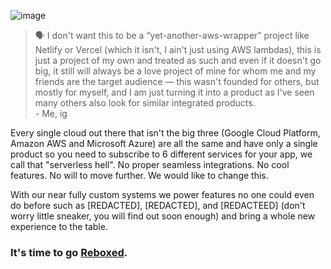 ![image](https://github.com/user-attachments/assets/33408bae-f7ea-4a0d-aac2-e524859af957)

> 🗣️ I don't want this to be a “yet-another-aws-wrapper” project like Netlify or Vercel (which it isn't, I ain't just using AWS lambdas), this is just a project of my own and treated as such and even if it doesn't go big, it still will always be a love project of mine for whom me and my friends are the target audience — this wasn't founded for others, but mostly for myself, and I am just turning it into a product as I've seen many others also look for similar integrated products.<br>
> \- Me, ig

Every single cloud out there that isn't the big three (Google Cloud Platform, Amazon AWS and Microsoft Azure) are all the same and have only a single product so you need to subscribe to 6 different services for your app, we call that "serverless hell". No proper seamless integrations. No cool features. No will to move further. We would like to change this.

With our near fully custom systems we power features no one could even do before such as [REDACTED], [REDACTED], and [REDACTEED] (don't worry little sneaker, you will find out soon enough) and bring a whole new experience to the table.

### It's time to go [Reboxed](https://rebxd.com).

